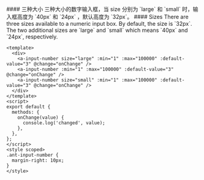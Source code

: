 <cn>
#### 三种大小
三种大小的数字输入框，当 size 分别为 `large` 和 `small` 时，输入框高度为 `40px` 和 `24px` ，默认高度为 `32px`。
</cn>

<us>
#### Sizes
There are three sizes available to a numeric input box. By default, the size is `32px`. The two additional sizes are `large` and `small` which means `40px` and `24px`, respectively.
</us>

```vue
<template>
  <div>
    <a-input-number size="large" :min="1" :max="100000" :default-value="3" @change="onChange" />
    <a-input-number :min="1" :max="100000" :default-value="3" @change="onChange" />
    <a-input-number size="small" :min="1" :max="100000" :default-value="3" @change="onChange" />
  </div>
</template>
<script>
export default {
  methods: {
    onChange(value) {
      console.log('changed', value);
    },
  },
};
</script>
<style scoped>
.ant-input-number {
  margin-right: 10px;
}
</style>
```
